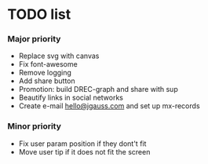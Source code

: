 # TODO list

### Major priority
- Replace svg with canvas
- Fix font-awesome
- Remove logging
- Add share button
- Promotion: build DREC-graph and share with sup
- Beautify links in social networks
- Create e-mail hello@jgauss.com and set up mx-records

### Minor priority
- Fix user param position if they dont't fit
- Move user tip if it does not fit the screen
